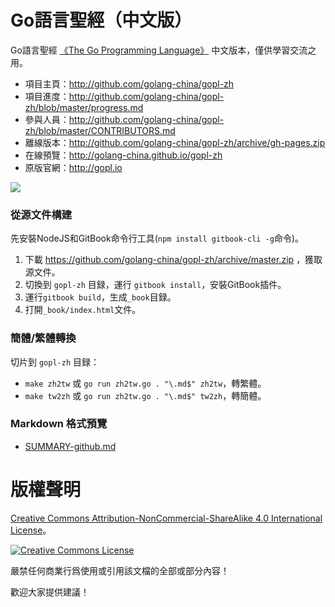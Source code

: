 # Go語言聖經（中文版）

Go語言聖經 [《The Go Programming Language》](http://gopl.io) 中文版本，僅供學習交流之用。

- 項目主頁：http://github.com/golang-china/gopl-zh
- 項目進度：http://github.com/golang-china/gopl-zh/blob/master/progress.md
- 參與人員：http://github.com/golang-china/gopl-zh/blob/master/CONTRIBUTORS.md
- 離線版本：http://github.com/golang-china/gopl-zh/archive/gh-pages.zip
- 在線預覽：http://golang-china.github.io/gopl-zh
- 原版官網：http://gopl.io

[![](cover_small.jpg)](https://github.com/golang-china/gopl-zh)


### 從源文件構建

先安裝NodeJS和GitBook命令行工具(`npm install gitbook-cli -g`命令)。

1. 下載 https://github.com/golang-china/gopl-zh/archive/master.zip ，獲取源文件。
2. 切換到 `gopl-zh` 目録，運行 `gitbook install`，安裝GitBook插件。
3. 運行`gitbook build`，生成`_book`目録。
4. 打開`_book/index.html`文件。

### 簡體/繁體轉換

切片到 `gopl-zh` 目録：

- `make zh2tw` 或 `go run zh2tw.go . "\.md$" zh2tw`，轉繁體。
- `make tw2zh` 或 `go run zh2tw.go . "\.md$" tw2zh`，轉簡體。

### Markdown 格式預覽

- [SUMMARY-github.md](SUMMARY-github.md)

# 版權聲明

<a rel="license" href="http://creativecommons.org/licenses/by-nc-sa/4.0/">Creative Commons Attribution-NonCommercial-ShareAlike 4.0 International License</a>。

<a rel="license" href="http://creativecommons.org/licenses/by-nc-sa/4.0/"><img alt="Creative Commons License" style="border-width:0" src="./images/by-nc-sa-4.0-88x31.png"></img></a>

嚴禁任何商業行爲使用或引用該文檔的全部或部分內容！

歡迎大家提供建議！

